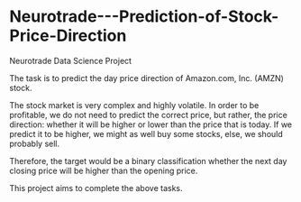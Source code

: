 # Neurotrade---Prediction-of-Stock-Price-Direction
Neurotrade Data Science Project

The task is to predict the day price direction of Amazon.com, Inc. (AMZN) stock.

The stock market is very complex and highly volatile. In order to be profitable, we do not need to predict the correct price, but rather, the price direction: whether it will be higher or lower than the price that is today. If we predict it to be higher, we might as well buy some stocks, else, we should probably sell.

Therefore, the target would be a binary classification whether the next day closing price will be higher than the opening price.

This project aims to complete the above tasks.
